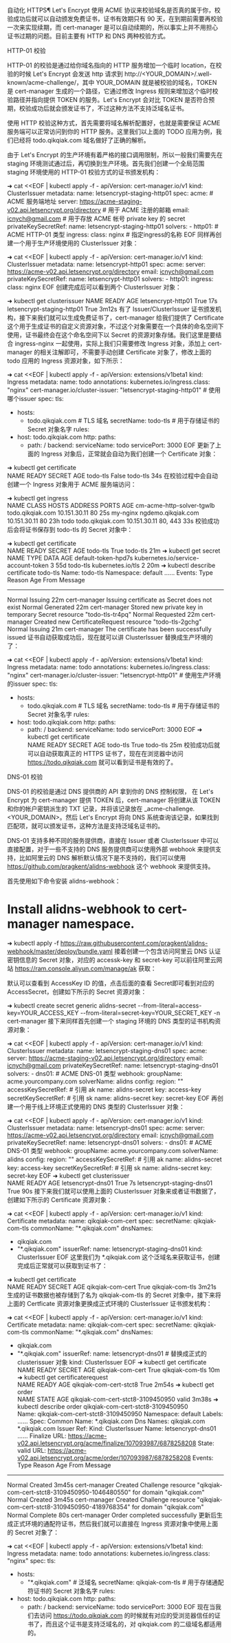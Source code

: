 自动化 HTTPS¶
Let's Encrypt 使用 ACME 协议来校验域名是否真的属于你，校验成功后就可以自动颁发免费证书，证书有效期只有 90 天，在到期前需要再校验一次来实现续期，而 cert-manager 是可以自动续期的，所以事实上并不用担心证书过期的问题。目前主要有 HTTP 和 DNS 两种校验方式。

HTTP-01 校验

HTTP-01 的校验是通过给你域名指向的 HTTP 服务增加一个临时 location，在校验的时候 Let's Encrypt 会发送 http 请求到 http://<YOUR_DOMAIN>/.well-known/acme-challenge/<TOKEN>，其中 YOUR_DOMAIN 就是被校验的域名，TOKEN 是 cert-manager 生成的一个路径，它通过修改 Ingress 规则来增加这个临时校验路径并指向提供 TOKEN 的服务。Let's Encrypt 会对比 TOKEN 是否符合预期，校验成功后就会颁发证书了，不过这种方法不支持泛域名证书。

使用 HTTP 校验这种方式，首先需要将域名解析配置好，也就是需要保证 ACME 服务端可以正常访问到你的 HTTP 服务。这里我们以上面的 TODO 应用为例，我们已经将 todo.qikqiak.com 域名做好了正确的解析。

由于 Let's Encrypt 的生产环境有着严格的接口调用限制，所以一般我们需要先在 staging 环境测试通过后，再切换到生产环境。首先我们创建一个全局范围 staging 环境使用的 HTTP-01 校验方式的证书颁发机构：


➜ cat <<EOF | kubectl apply -f -
apiVersion: cert-manager.io/v1
kind: ClusterIssuer
metadata:
  name: letsencrypt-staging-http01
spec:
  acme:
    # ACME 服务端地址
    server: https://acme-staging-v02.api.letsencrypt.org/directory
    # 用于 ACME 注册的邮箱
    email: icnych@gmail.com
    # 用于存放 ACME 帐号 private key 的 secret
    privateKeySecretRef:
      name: letsencrypt-staging-http01
    solvers:
    - http01: # ACME HTTP-01 类型
        ingress:
          class: nginx  # 指定ingress的名称
EOF
同样再创建一个用于生产环境使用的 ClusterIssuer 对象：


➜ cat <<EOF | kubectl apply -f -
apiVersion: cert-manager.io/v1
kind: ClusterIssuer
metadata:
  name: letsencrypt-http01
spec:
  acme:
    server: https://acme-v02.api.letsencrypt.org/directory
    email: icnych@gmail.com
    privateKeySecretRef:
      name: letsencrypt-http01
    solvers:
    - http01: 
        ingress:
          class: nginx
EOF
创建完成后可以看到两个 ClusterIssuer 对象：


➜ kubectl get clusterissuer
NAME                         READY   AGE
letsencrypt-http01           True    17s
letsencrypt-staging-http01   True    3m12s
有了 Issuer/ClusterIssuer 证书颁发机构，接下来我们就可以生成免费证书了，cert-manager 给我们提供了 Certificate 这个用于生成证书的自定义资源对象，不过这个对象需要在一个具体的命名空间下使用，证书最终会在这个命名空间下以 Secret 的资源对象存储。我们这里是要结合 ingress-nginx 一起使用，实际上我们只需要修改 Ingress 对象，添加上 cert-manager 的相关注解即可，不需要手动创建 Certificate 对象了，修改上面的 todo 应用的 Ingress 资源对象，如下所示：


➜ cat <<EOF | kubectl apply -f -
apiVersion: extensions/v1beta1
kind: Ingress
metadata:
  name: todo
  annotations:
    kubernetes.io/ingress.class: "nginx"
    cert-manager.io/cluster-issuer: "letsencrypt-staging-http01"  # 使用哪个issuer
spec:
  tls:
  - hosts:
    - todo.qikqiak.com     # TLS 域名
    secretName: todo-tls   # 用于存储证书的 Secret 对象名字 
  rules:
  - host: todo.qikqiak.com
    http:
      paths:
      - path: /
        backend:
          serviceName: todo
          servicePort: 3000
EOF
更新了上面的 Ingress 对象后，正常就会自动为我们创建一个 Certificate 对象：


➜ kubectl get certificate                              
NAME       READY   SECRET     AGE
todo-tls   False   todo-tls   34s
在校验过程中会自动创建一个 Ingress 对象用于 ACME 服务端访问：


➜ kubectl get ingress     
NAME                        CLASS    HOSTS                ADDRESS        PORTS     AGE
cm-acme-http-solver-tgwlb   <none>   todo.qikqiak.com     10.151.30.11   80        25s
my-nginx                    <none>   ngdemo.qikqiak.com   10.151.30.11   80        23h
todo                        <none>   todo.qikqiak.com     10.151.30.11   80, 443   33s
校验成功后会将证书保存到 todo-tls 的 Secret 对象中：


➜ kubectl get certificate                         
NAME       READY   SECRET     AGE
todo-tls   True    todo-tls   21m
➜ kubectl get secret                                                 
NAME                          TYPE                                  DATA   AGE
default-token-hpd7s           kubernetes.io/service-account-token   3      55d
todo-tls                      kubernetes.io/tls                     2      20m
➜  kubectl describe certificate todo-tls 
Name:         todo-tls
Namespace:    default
......
Events:
  Type    Reason     Age   From          Message
  ----    ------     ----  ----          -------
  Normal  Issuing    22m   cert-manager  Issuing certificate as Secret does not exist
  Normal  Generated  22m   cert-manager  Stored new private key in temporary Secret resource "todo-tls-tr4pq"
  Normal  Requested  22m   cert-manager  Created new CertificateRequest resource "todo-tls-2gchg"
  Normal  Issuing    21m   cert-manager  The certificate has been successfully issued
证书自动获取成功后，现在就可以讲 ClusterIssuer 替换成生产环境的了：


➜ cat <<EOF | kubectl apply -f -
apiVersion: extensions/v1beta1
kind: Ingress
metadata:
  name: todo
  annotations:
    kubernetes.io/ingress.class: "nginx"
    cert-manager.io/cluster-issuer: "letsencrypt-http01"  # 使用生产环境的issuer
spec:
  tls:
  - hosts:
    - todo.qikqiak.com     # TLS 域名
    secretName: todo-tls   # 用于存储证书的 Secret 对象名字 
  rules:
  - host: todo.qikqiak.com
    http:
      paths:
      - path: /
        backend:
          serviceName: todo
          servicePort: 3000
EOF
➜ kubectl get certificate                         
NAME       READY   SECRET     AGE
todo-tls   True    todo-tls   25m
校验成功后就可以自动获取真正的 HTTPS 证书了，现在在浏览器中访问 https://todo.qikqiak.com 就可以看到证书是有效的了。



DNS-01 校验

DNS-01 的校验是通过 DNS 提供商的 API 拿到你的 DNS 控制权限， 在 Let's Encrypt 为 cert-manager 提供 TOKEN 后，cert-manager 将创建从该 TOKEN 和你的帐户密钥派生的 TXT 记录，并将该记录放在 _acme-challenge.<YOUR_DOMAIN>。然后 Let's Encrypt 将向 DNS 系统查询该记录，如果找到匹配项，就可以颁发证书，这种方法是支持泛域名证书的。

DNS-01 支持多种不同的服务提供商，直接在 Issuer 或者 ClusterIssuer 中可以直接配置，对于一些不支持的 DNS 服务提供商可以使用外部 webhook 来提供支持，比如阿里云的 DNS 解析默认情况下是不支持的，我们可以使用 https://github.com/pragkent/alidns-webhook 这个 webhook 来提供支持。

首先使用如下命令安装 alidns-webhook：


# Install alidns-webhook to cert-manager namespace. 
➜ kubectl apply -f https://raw.githubusercontent.com/pragkent/alidns-webhook/master/deploy/bundle.yaml
接着创建一个包含访问阿里云 DNS 认证密钥信息的 Secret 对象，对应的 accessk-key 和 secret-key 可以前往阿里云网站 https://ram.console.aliyun.com/manage/ak 获取：



默认可以查看到 AccessKey ID 的值，点击后面的查看 Secret即可看到对应的 AccessSecret，创建如下所示的 Secret 资源对象：


➜ kubectl create secret generic alidns-secret --from-literal=access-key=YOUR_ACCESS_KEY --from-literal=secret-key=YOUR_SECRET_KEY -n cert-manager
接下来同样首先创建一个 staging 环境的 DNS 类型的证书机构资源对象：


➜ cat <<EOF | kubectl apply -f -
apiVersion: cert-manager.io/v1
kind: ClusterIssuer
metadata:
  name: letsencrypt-staging-dns01
spec:
  acme:
    server: https://acme-staging-v02.api.letsencrypt.org/directory
    email: icnych@gmail.com
    privateKeySecretRef:
      name: letsencrypt-staging-dns01
    solvers:
    - dns01:   # ACME DNS-01 类型
        webhook:
          groupName: acme.yourcompany.com
          solverName: alidns
          config:
            region: ""
            accessKeySecretRef:  # 引用 ak
              name: alidns-secret
              key: access-key
            secretKeySecretRef:  # 引用 sk
              name: alidns-secret
              key: secret-key
EOF
再创建一个用于线上环境正式使用的 DNS 类型的 ClusterIssuer 对象：


➜ cat <<EOF | kubectl apply -f -
apiVersion: cert-manager.io/v1
kind: ClusterIssuer
metadata:
  name: letsencrypt-dns01
spec:
  acme:
    server: https://acme-v02.api.letsencrypt.org/directory
    email: icnych@gmail.com
    privateKeySecretRef:
      name: letsencrypt-dns01
    solvers:
    - dns01:   # ACME DNS-01 类型
        webhook:
          groupName: acme.yourcompany.com
          solverName: alidns
          config:
            region: ""
            accessKeySecretRef:  # 引用 ak
              name: alidns-secret
              key: access-key
            secretKeySecretRef:  # 引用 sk
              name: alidns-secret
              key: secret-key
EOF
➜ kubectl get clusterissuer     
NAME                        READY   AGE
letsencrypt-dns01           True    7s
letsencrypt-staging-dns01   True    90s
接下来我们就可以使用上面的 ClusterIssuer 对象来或者证书数据了，创建如下所示的 Certificate 资源对象：


➜ cat <<EOF | kubectl apply -f -
apiVersion: cert-manager.io/v1
kind: Certificate
metadata:
  name: qikqiak-com-cert
spec:
  secretName: qikqiak-com-tls
  commonName: "*.qikqiak.com"
  dnsNames:
  - qikqiak.com
  - "*.qikqiak.com"
  issuerRef:
    name: letsencrypt-staging-dns01
    kind: ClusterIssuer
EOF
这里我们为 *.qikqiak.com 这个泛域名来获取证书，创建完成后正常就可以获取到证书了：


➜ kubectl get certificate                            
NAME               READY   SECRET            AGE
qikqiak-com-cert   True    qikqiak-com-tls   3m21s
生成的证书数据也被存储到了名为 qikqiak-com-tls 的 Secret 对象中，接下来将上面的 Certficate 资源对象更换成正式环境的 ClusterIssuer 证书颁发机构：


➜ cat <<EOF | kubectl apply -f -
apiVersion: cert-manager.io/v1
kind: Certificate
metadata:
  name: qikqiak-com-cert
spec:
  secretName: qikqiak-com-tls
  commonName: "*.qikqiak.com"
  dnsNames:
  - qikqiak.com
  - "*.qikqiak.com"
  issuerRef:
    name: letsencrypt-dns01  # 替换成正式的 clusterissuer 对象
    kind: ClusterIssuer
EOF
➜ kubectl get certificate
NAME               READY   SECRET            AGE
qikqiak-com-cert   True    qikqiak-com-tls   10m
➜ kubectl get certificaterequest                       
NAME                     READY   AGE
qikqiak-com-cert-stct8   True    2m54s
➜ kubectl get order                                         
NAME                                STATE   AGE
qikqiak-com-cert-stct8-3109450950   valid   3m38s
➜ kubectl describe order qikqiak-com-cert-stct8-3109450950                                 
Name:         qikqiak-com-cert-stct8-3109450950
Namespace:    default
Labels:       <none>
......
Spec:
  Common Name:  *.qikqiak.com
  Dns Names:
    qikqiak.com
    *.qikqiak.com
  Issuer Ref:
    Kind:   ClusterIssuer
    Name:   letsencrypt-dns01
  ......
  Finalize URL:     https://acme-v02.api.letsencrypt.org/acme/finalize/107093987/6878258208
  State:            valid
  URL:              https://acme-v02.api.letsencrypt.org/acme/order/107093987/6878258208
Events:
  Type    Reason    Age    From          Message
  ----    ------    ----   ----          -------
  Normal  Created   3m45s  cert-manager  Created Challenge resource "qikqiak-com-cert-stct8-3109450950-1046480550" for domain "qikqiak.com"
  Normal  Created   3m45s  cert-manager  Created Challenge resource "qikqiak-com-cert-stct8-3109450950-4189768354" for domain "qikqiak.com"
  Normal  Complete  80s    cert-manager  Order completed successfully
更新后生成正式环境的通配符证书，然后我们就可以直接在 Ingress 资源对象中使用上面的 Secret 对象了：


➜ cat <<EOF | kubectl apply -f -
apiVersion: extensions/v1beta1
kind: Ingress
metadata:
  name: todo
  annotations:
    kubernetes.io/ingress.class: "nginx"
spec:
  tls:
  - hosts:
    - "*.qikqiak.com"     # 泛域名
    secretName: qikqiak-com-tls   # 用于存储通配符证书的 Secret 对象名字 
  rules:
  - host: todo.qikqiak.com
    http:
      paths:
      - path: /
        backend:
          serviceName: todo
          servicePort: 3000
EOF
现在当我们去访问 https://todo.qikqiak.com 的时候就有对应的受浏览器信任的证书了，而且这个证书是支持泛域名的，对 qikqiak.com 的二级域名都适用的。

